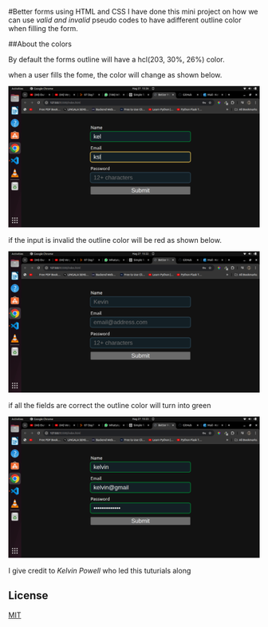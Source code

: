 #Better forms using HTML and CSS
I have done this mini project on how we can use 
*valid and invalid* pseudo codes to have adifferent outline color when filling the form.

##About the colors

By default the forms outline will have a hcl(203, 30%, 26%) color. 

when a user fills the fome, the color will change as shown below.

![my_Image](./Images/progress.png)

if the input is invalid the outline color will be red as shown below.

![my_Image](./Images/wrong_input.png)

if all the fields are correct the outline color will turn into green 

![alt text](./Images/done.png)

I give credit to *Kelvin Powell* who led this tuturials along


## License

[MIT](https://choosealicense.com/licenses/mit/)
